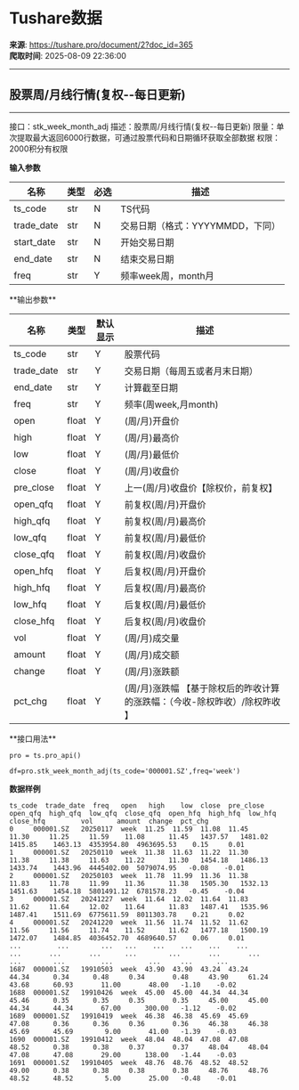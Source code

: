 # Tushare数据

**来源**: https://tushare.pro/document/2?doc_id=365  
**爬取时间**: 2025-08-09 22:36:00

---

## 股票周/月线行情(复权--每日更新)

---

接口：stk\_week\_month\_adj
描述：股票周/月线行情(复权--每日更新)
限量：单次提取最大返回6000行数据，可通过股票代码和日期循环获取全部数据
权限：2000积分有权限

**输入参数**

| 名称 | 类型 | 必选 | 描述 |
| --- | --- | --- | --- |
| ts\_code | str | N | TS代码 |
| trade\_date | str | N | 交易日期（格式：YYYYMMDD，下同） |
| start\_date | str | N | 开始交易日期 |
| end\_date | str | N | 结束交易日期 |
| freq | str | Y | 频率week周，month月 |

\*\*输出参数\*\*

| 名称 | 类型 | 默认显示 | 描述 |
| --- | --- | --- | --- |
| ts\_code | str | Y | 股票代码 |
| trade\_date | str | Y | 交易日期（每周五或者月末日期） |
| end\_date | str | Y | 计算截至日期 |
| freq | str | Y | 频率(周week,月month) |
| open | float | Y | (周/月)开盘价 |
| high | float | Y | (周/月)最高价 |
| low | float | Y | (周/月)最低价 |
| close | float | Y | (周/月)收盘价 |
| pre\_close | float | Y | 上一(周/月)收盘价【除权价，前复权】 |
| open\_qfq | float | Y | 前复权(周/月)开盘价 |
| high\_qfq | float | Y | 前复权(周/月)最高价 |
| low\_qfq | float | Y | 前复权(周/月)最低价 |
| close\_qfq | float | Y | 前复权(周/月)收盘价 |
| open\_hfq | float | Y | 后复权(周/月)开盘价 |
| high\_hfq | float | Y | 后复权(周/月)最高价 |
| low\_hfq | float | Y | 后复权(周/月)最低价 |
| close\_hfq | float | Y | 后复权(周/月)收盘价 |
| vol | float | Y | (周/月)成交量 |
| amount | float | Y | (周/月)成交额 |
| change | float | Y | (周/月)涨跌额 |
| pct\_chg | float | Y | (周/月)涨跌幅 【基于除权后的昨收计算的涨跌幅：（今收-除权昨收）/除权昨收 】 |

\*\*接口用法\*\*

```
pro = ts.pro_api()

df=pro.stk_week_month_adj(ts_code='000001.SZ',freq='week')
```

**数据样例**

```
ts_code  trade_date  freq   open   high    low  close  pre_close  open_qfq  high_qfq  low_qfq  close_qfq  open_hfq  high_hfq  low_hfq  close_hfq         vol      amount  change  pct_chg
0     000001.SZ   20250117  week  11.25  11.59  11.08  11.45      11.30     11.25     11.59    11.08      11.45   1437.57   1481.02  1415.85    1463.13  4353954.80  4963695.53    0.15     0.01
1     000001.SZ   20250110  week  11.38  11.63  11.22  11.30      11.38     11.38     11.63    11.22      11.30   1454.18   1486.13  1433.74    1443.96  4445402.00  5079074.95   -0.08    -0.01
2     000001.SZ   20250103  week  11.78  11.99  11.36  11.38      11.83     11.78     11.99    11.36      11.38   1505.30   1532.13  1451.63    1454.18  5801491.12  6781578.23   -0.45    -0.04
3     000001.SZ   20241227  week  11.64  12.02  11.64  11.83      11.62     11.64     12.02    11.64      11.83   1487.41   1535.96  1487.41    1511.69  6775611.59  8011303.78    0.21     0.02
4     000001.SZ   20241220  week  11.56  11.74  11.52  11.62      11.56     11.56     11.74    11.52      11.62   1477.18   1500.19  1472.07    1484.85  4036452.70  4689640.57    0.06     0.01
...         ...        ...   ...    ...    ...    ...    ...        ...       ...       ...      ...        ...       ...       ...      ...        ...         ...         ...     ...      ...
1687  000001.SZ   19910503  week  43.90  43.90  43.24  43.24      44.34      0.34      0.48     0.34       0.48     43.90     61.24    43.68      60.93       11.00       48.00   -1.10    -0.02
1688  000001.SZ   19910426  week  45.00  45.00  44.34  44.34      45.46      0.35      0.35     0.35       0.35     45.00     45.00    44.34      44.34       67.00      300.00   -1.12    -0.02
1689  000001.SZ   19910419  week  46.38  46.38  45.69  45.69      47.08      0.36      0.36     0.36       0.36     46.38     46.38    45.69      45.69        9.00       41.00   -1.39    -0.03
1690  000001.SZ   19910412  week  48.04  48.04  47.08  47.08      48.52      0.38      0.38     0.37       0.37     48.04     48.04    47.08      47.08       29.00      138.00   -1.44    -0.03
1691  000001.SZ   19910405  week  48.76  48.76  48.52  48.52      49.00      0.38      0.38     0.38       0.38     48.76     48.76    48.52      48.52        5.00       25.00   -0.48    -0.01
```
